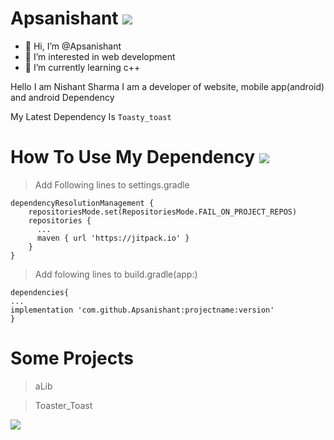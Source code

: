 # Apsanishant [![](https://jitpack.io/v/Apsanishant/aLib.svg)](https://jitpack.io/#Apsanishant/aLib)
- 👋 Hi, I’m @Apsanishant
- 👀 I’m interested in web development
- 🌱 I’m currently learning c++

<!---
Apsanishant/Apsanishant is a ✨ special ✨ repository because its `README.md` (this file) appears on your GitHub profile.
You can click the Preview link to take a look at your changes.
--->

Hello I am Nishant Sharma
I am a developer of website, mobile app(android) and android Dependency

My Latest Dependency  Is   ``Toasty_toast``

# How To Use My Dependency [![](https://jitpack.io/v/Apsanishant/aLib.svg)](https://jitpack.io/#Apsanishant/aLib)

>Add Following lines to settings.gradle

```
dependencyResolutionManagement {
    repositoriesMode.set(RepositoriesMode.FAIL_ON_PROJECT_REPOS)
    repositories {
      ...
      maven { url 'https://jitpack.io' }
    }
}
```

>Add folowing lines to build.gradle(app:)

```
dependencies{
...
implementation 'com.github.Apsanishant:projectname:version'
}
```

# Some Projects

>aLib

>Toaster_Toast


[![](https://jitpack.io/v/Apsanishant/aLib.svg)](https://jitpack.io/#Apsanishant/aLib)

<meta name="google-site-verification" content="x6etFaysYnnngonXu0e9Oa_8236UxfpT3GvttOWmtj4" />
<!-- Global site tag (gtag.js) - Google Analytics -->
<script async src="https://www.googletagmanager.com/gtag/js?id=G-PC3L60286F"></script>
<script>
  window.dataLayer = window.dataLayer || [];
  function gtag(){dataLayer.push(arguments);}
  gtag('js', new Date());

  gtag('config', 'G-PC3L60286F');
</script>

